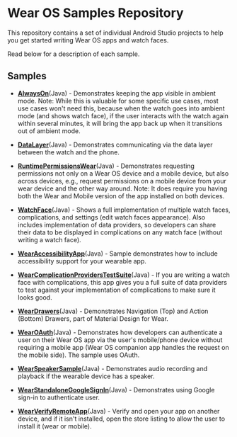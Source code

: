 Wear OS Samples Repository
======================

This repository contains a set of individual Android Studio projects to help you get started writing Wear OS apps and watch faces.

Read below for a description of each sample.


Samples
----------

* **[AlwaysOn](https://github.com/android/wear-os-samples/tree/main/AlwaysOn)**(Java) - Demonstrates keeping the app visible in ambient mode. Note: While this is valuable for some specific use cases, most use cases won't need this, because when the watch goes into ambient mode (and shows watch face), if the user interacts with the watch again within several minutes, it will bring the app back up when it transitions out of ambient mode.

* **[DataLayer](https://github.com/android/wear-os-samples/tree/main/DataLayer)**(Java) - Demonstrates communicating via the data layer between the watch and the phone.

* **[RuntimePermissionsWear](https://github.com/android/wear-os-samples/tree/main/RuntimePermissionsWear)**(Java) - Demonstrates requesting permissions not only on a Wear OS device and a mobile device, but also across devices, e.g., request permissions on a mobile device from your wear device and the other way around. Note: It does require you having both the Wear and Mobile version of the app installed on both devices.

* **[WatchFace](https://github.com/android/wear-os-samples/tree/main/WatchFace)**(Java) - Shows a full implementation of multiple watch faces, complications, and settings (edit watch faces appearance). Also includes implementation of data providers, so developers can share their data to be displayed in complications on any watch face (without writing a watch face).

* **[WearAccessibilityApp](https://github.com/android/wear-os-samples/tree/main/WearAccessibilityApp)**(Java) - Sample demonstrates how to include accessibility support for your wearable app.

* **[WearComplicationProvidersTestSuite](https://github.com/android/wear-os-samples/tree/main/WearComplicationProvidersTestSuite)**(Java) - If you are writing a watch face with complications, this app gives you a full suite of data providers to test against your implementation of complications to make sure it looks good.

* **[WearDrawers](https://github.com/android/wear-os-samples/tree/main/WearDrawers)**(Java) - Demonstrates Navigation (Top) and Action (Bottom) Drawers, part of Material Design for Wear.

* **[WearOAuth](https://github.com/android/wear-os-samples/tree/main/WearOAuth)**(Java) - Demonstrates how developers can authenticate a user on their Wear OS app via the user's mobile/phone device without requiring a mobile app (Wear OS companion app handles the request on the mobile side). The sample uses OAuth.

* **[WearSpeakerSample](https://github.com/android/wear-os-samples/tree/main/WearSpeakerSample)**(Java) - Demonstrates audio recording and playback if the wearable device has a speaker.

* **[WearStandaloneGoogleSignIn](https://github.com/android/wear-os-samples/tree/main/WearStandaloneGoogleSignIn)**(Java) - Demonstrates using Google sign-in to authenticate user. 

* **[WearVerifyRemoteApp](https://github.com/android/wear-os-samples/tree/main/WearVerifyRemoteApp)**(Java) - Verify and open your app on another device, and if it isn't installed, open the store listing to allow the user to install it (wear or mobile).
